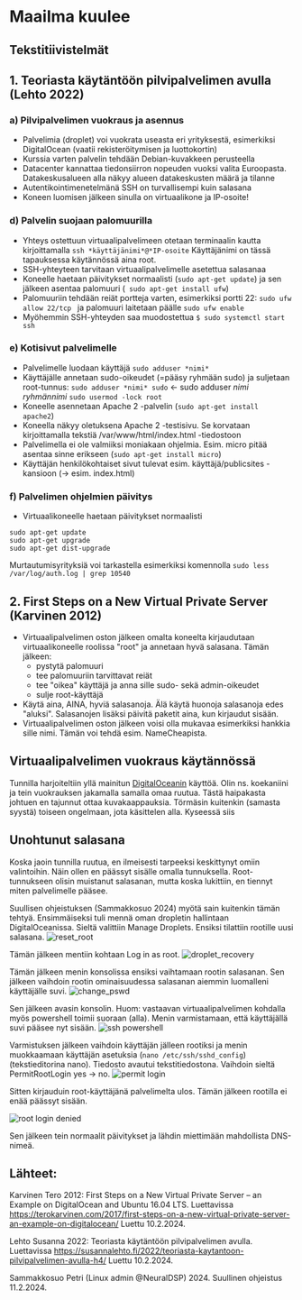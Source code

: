 # Maailma kuulee

## Tekstitiivistelmät
## 1. Teoriasta käytäntöön pilvipalvelimen avulla (Lehto 2022)

### a) Pilvipalvelimen vuokraus ja asennus
- Palvelimia (droplet) voi vuokrata useasta eri yrityksestä, esimerkiksi DigitalOcean (vaatii rekisteröitymisen ja luottokortin)
- Kurssia varten palvelin tehdään Debian-kuvakkeen perusteella
- Datacenter kannattaa tiedonsiirron nopeuden vuoksi valita Euroopasta. Datakeskusalueen alla näkyy alueen datakeskusten määrä ja tilanne
- Autentikointimenetelmänä SSH on turvallisempi kuin salasana
- Koneen luomisen jälkeen sinulla on virtuaalikone ja IP-osoite!

### d) Palvelin suojaan palomuurilla

- Yhteys ostettuun virtuaalipalvelimeen otetaan terminaalin kautta kirjoittamalla ``` ssh *käyttäjänimi*@*IP-osoite ``` Käyttäjänimi on tässä tapauksessa käytännössä aina root.
- SSH-yhteyteen tarvitaan virtuaalipalvelimelle asetettua salasanaa
- Koneelle haetaan päivitykset normaalisti (```sudo apt-get update```) ja sen jälkeen asentaa palomuuri (``` sudo apt-get install ufw```)
- Palomuuriin tehdään reiät portteja varten, esimerkiksi portti 22: ```sudo ufw allow 22/tcp ``` ja palomuuri laitetaan päälle ``` sudo ufw enable ```
- Myöhemmin SSH-yhteyden saa muodostettua ```$ sudo systemctl start ssh``` 

### e) Kotisivut palvelimelle

- Palvelimelle luodaan käyttäjä ```sudo adduser *nimi* ```
- Käyttäjälle annetaan sudo-oikeudet (=pääsy ryhmään sudo) ja suljetaan root-tunnus:
``` sudo adduser *nimi* sudo ``` <- sudo adduser *nimi* *ryhmännimi*
```sudo usermod -lock root ```
- Koneelle asennetaan Apache 2 -palvelin (```sudo apt-get install apache2```)
- Koneella näkyy oletuksena Apache 2 -testisivu. Se korvataan kirjoittamalla tekstiä /var/www/html/index.html -tiedostoon
- Palvelimella ei ole valmiiksi moniakaan ohjelmia. Esim. micro pitää asentaa sinne erikseen (```sudo apt-get install micro```)
- Käyttäjän henkilökohtaiset sivut tulevat esim. käyttäjä/publicsites -kansioon (-> esim. index.html)


### f) Palvelimen ohjelmien päivitys
- Virtuaalikoneelle haetaan päivitykset normaalisti 
```
sudo apt-get update
sudo apt-get upgrade
sudo apt-get dist-upgrade
```
Murtautumisyrityksiä voi tarkastella esimerkiksi komennolla ```sudo less /var/log/auth.log | grep 10540``` 


## 2. First Steps on a New Virtual Private Server (Karvinen 2012)

- Virtuaalipalvelimen oston jälkeen omalta koneelta kirjaudutaan virtuaalikoneelle roolissa "root" ja annetaan hyvä salasana. Tämän jälkeen:
	- pystytä palomuuri
	- tee palomuuriin tarvittavat reiät
	- tee "oikea" käyttäjä ja anna sille sudo- sekä admin-oikeudet
	- sulje root-käyttäjä
- Käytä aina, AINA, hyviä salasanoja. Älä käytä huonoja salasanoja edes "aluksi". Salasanojen lisäksi päivitä paketit aina, kun kirjaudut sisään.
- Virtuaalipalvelimen oston jälkeen voisi olla mukavaa esimerkiksi hankkia sille nimi. Tämän voi tehdä esim. NameCheapista.


## Virtuaalipalvelimen vuokraus käytännössä

Tunnilla harjoiteltiin yllä mainitun [DigitalOceanin](https://cloud.digitalocean.com/) käyttöä. Olin ns. koekaniini ja tein vuokrauksen jakamalla samalla omaa ruutua. Tästä haipakasta johtuen en tajunnut ottaa kuvakaappauksia. Törmäsin kuitenkin (samasta syystä) toiseen ongelmaan, jota käsittelen alla. Kyseessä siis

## Unohtunut salasana

Koska jaoin tunnilla ruutua, en ilmeisesti tarpeeksi keskittynyt omiin valintoihin. Näin ollen en päässyt sisälle omalla tunnuksella. Root-tunnukseen olisin muistanut salasanan, mutta koska lukittiin, en tiennyt miten palvelimelle pääsee.

Suullisen ohjeistuksen (Sammakkosuo 2024) myötä sain kuitenkin tämän tehtyä. Ensimmäiseksi tuli mennä oman dropletin hallintaan DigitalOceanissa. Sieltä valittiin Manage Droplets.
Ensiksi tilattiin rootille uusi salasana. 
![reset_root](https://raw.githubusercontent.com/makumyyra/Linux-servers/main/md_images/reset_root.jpg)

Tämän jälkeen mentiin kohtaan Log in as root.
![droplet_recovery](https://raw.githubusercontent.com/makumyyra/Linux-servers/main/md_images/droplet_recovery.jpg)

Tämän jälkeen menin konsolissa ensiksi vaihtamaan rootin salasanan. Sen jälkeen vaihdoin rootin ominaisuudessa salasanan aiemmin luomalleni käyttäjälle suvi.
![change_pswd](https://raw.githubusercontent.com/makumyyra/Linux-servers/main/md_images/change_psw.jpg)

Sen jälkeen avasin konsolin. Huom: vastaavan virtuaalipalvelimen kohdalla myös powershell toimii suoraan (alla). Menin varmistamaan, että käyttäjällä suvi pääsee nyt sisään.
![ssh powershell](https://raw.githubusercontent.com/makumyyra/Linux-servers/main/md_images/ssh_pwsh.jpg)

Varmistuksen jälkeen vaihdoin käyttäjän jälleen rootiksi ja menin muokkaamaan käyttäjän asetuksia (```nano /etc/ssh/sshd_config```) (tekstieditorina nano). Tiedosto avautui tekstitiedostona. Vaihdoin sieltä PermitRootLogin yes -> no. 
![permit login](https://raw.githubusercontent.com/makumyyra/Linux-servers/main/md_images/permit_root.jpg)

Sitten kirjauduin root-käyttäjänä palvelimelta ulos. Tämän jälkeen rootilla ei enää päässyt sisään.

![root login denied](https://raw.githubusercontent.com/makumyyra/Linux-servers/main/md_images/root_deny.jpg)

Sen jälkeen tein normaalit päivitykset ja lähdin miettimään mahdollista DNS-nimeä.



## Lähteet:

Karvinen Tero 2012: First Steps on a New Virtual Private Server – an Example on DigitalOcean and Ubuntu 16.04 LTS. Luettavissa https://terokarvinen.com/2017/first-steps-on-a-new-virtual-private-server-an-example-on-digitalocean/ Luettu 10.2.2024.

Lehto Susanna 2022: Teoriasta käytäntöön pilvipalvelimen avulla. Luettavissa https://susannalehto.fi/2022/teoriasta-kaytantoon-pilvipalvelimen-avulla-h4/ Luettu 10.2.2024.

Sammakkosuo Petri (Linux admin @NeuralDSP) 2024. Suullinen ohjeistus 11.2.2024.